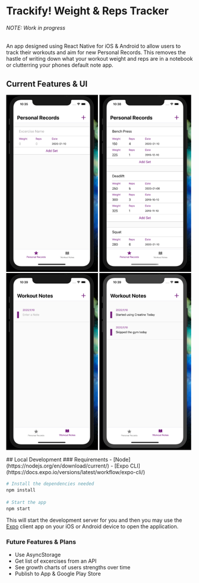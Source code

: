 # Trackify! Weight & Reps Tracker
###### NOTE: Work in progress

An app designed using React Native for iOS & Android to allow users to track their workouts and aim for new Personal Records.
This removes the hastle of writing down what your workout weight and reps are in a notebook or clutterring your phones default note app.

## Current Features & UI
<p float="center">
<img src="images/pr_1.png" width='49%'>
<img src="images/pr_2.png" width='49%'>
<img src="images/note_1.png" width='49%'>
<img src="images/note_2.png" width='49%'>

</p>
## Local Development
### Requirements
 - [Node](https://nodejs.org/en/download/current/)
 - [Expo CLI](https://docs.expo.io/versions/latest/workflow/expo-cli/)

```sh
# Install the dependencies needed
npm install

# Start the app
npm start
```
This will start the development server for you and then you may use the [Expo](https://expo.io/) client app on your iOS or Android device to open the application.


### Future Features & Plans
- Use AsyncStorage
- Get list of excercises from an API
- See growth charts of users strengths over time
- Publish to App & Google Play Store
